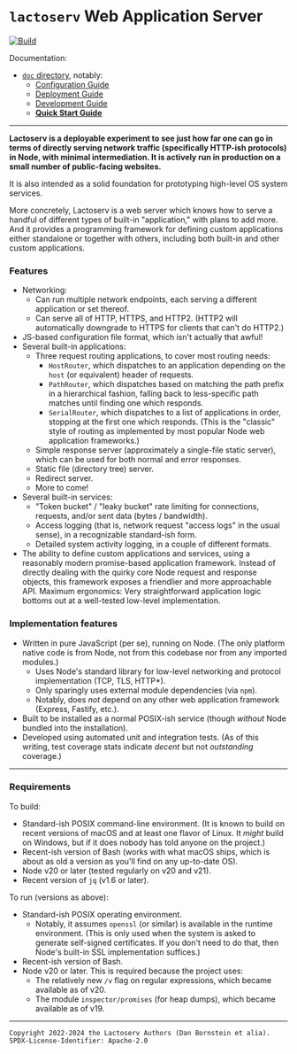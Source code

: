 `lactoserv` Web Application Server
==================================

[![Build](https://github.com/danfuzz/lactoserv/actions/workflows/main.yml/badge.svg)](https://github.com/danfuzz/lactoserv/actions/workflows/main.yml)

Documentation:
* [`doc` directory](./doc), notably:
  * [Configuration Guide](./doc/configuration/README.md)
  * [Deployment Guide](./doc/deployment.md)
  * [Development Guide](./doc/development.md)
  * [**Quick Start Guide**](./doc/quick-start.md)

- - - - - - - - - -

**Lactoserv is a deployable experiment to see just how far one can go in terms
of directly serving network traffic (specifically HTTP-ish protocols) in Node,
with minimal intermediation. It is actively run in production on a small number
of public-facing websites.**

It is also intended as a solid foundation for prototyping high-level OS system
services.

More concretely, Lactoserv is a web server which knows how to serve a handful of
different types of built-in "application," with plans to add more. And it
provides a programming framework for defining custom applications either
standalone or together with others, including both built-in and other custom
applications.

### Features

* Networking:
  * Can run multiple network endpoints, each serving a different application or
    set thereof.
  * Can serve all of HTTP, HTTPS, and HTTP2. (HTTP2 will automatically downgrade
    to HTTPS for clients that can't do HTTP2.)
* JS-based configuration file format, which isn't actually that awful!
* Several built-in applications:
  * Three request routing applications, to cover most routing needs:
    * `HostRouter`, which dispatches to an application depending on the `host`
      (or equivalent) header of requests.
    * `PathRouter`, which dispatches based on matching the path prefix in a
      hierarchical fashion, falling back to less-specific path matches until
      finding one which responds.
    * `SerialRouter`, which dispatches to a list of applications in order,
      stopping at the first one which responds. (This is the "classic" style of
      routing as implemented by most popular Node web application frameworks.)
  * Simple response server (approximately a single-file static server), which
    can be used for both normal and error responses.
  * Static file (directory tree) server.
  * Redirect server.
  * More to come!
* Several built-in services:
  * "Token bucket" / "leaky bucket" rate limiting for connections, requests,
    and/or sent data (bytes / bandwidth).
  * Access logging (that is, network request "access logs" in the usual sense),
    in a recognizable standard-ish form.
  * Detailed system activity logging, in a couple of different formats.
* The ability to define custom applications and services, using a reasonably
  modern promise-based application framework. Instead of directly dealing with
  the quirky core Node request and response objects, this framework exposes a
  friendlier and more approachable API. Maximum ergonomics: Very straightforward
  application logic bottoms out at a well-tested low-level implementation.

### Implementation features

* Written in pure JavaScript (per se), running on Node. (The only platform
  native code is from Node, not from this codebase nor from any imported
  modules.)
  * Uses Node's standard library for low-level networking and protocol
    implementation (TCP, TLS, HTTP*).
  * Only sparingly uses external module dependencies (via `npm`).
  * Notably, does _not_ depend on any other web application framework (Express,
    Fastify, etc.).
* Built to be installed as a normal POSIX-ish service (though _without_ Node
  bundled into the installation).
* Developed using automated unit and integration tests. (As of this writing,
  test coverage stats indicate _decent_ but not _outstanding_ coverage.)

- - - - - - - - - -

### Requirements

To build:
* Standard-ish POSIX command-line environment. (It is known to build on recent
  versions of macOS and at least one flavor of Linux. It _might_ build on
  Windows, but if it does nobody has told anyone on the project.)
* Recent-ish version of Bash (works with what macOS ships, which is about as
  old a version as you'll find on any up-to-date OS).
* Node v20 or later (tested regularly on v20 and v21).
* Recent version of `jq` (v1.6 or later).

To run (versions as above):
* Standard-ish POSIX operating environment.
  * Notably, it assumes `openssl` (or similar) is available in the runtime
    environment. (This is only used when the system is asked to generate
    self-signed certificates. If you don't need to do that, then Node's
    built-in SSL implementation suffices.)
* Recent-ish version of Bash.
* Node v20 or later. This is required because the project uses:
  * The relatively new `/v` flag on regular expressions, which became available
    as of v20.
  * The module `inspector/promises` (for heap dumps), which became available as
    of v19.

- - - - - - - - - -
```
Copyright 2022-2024 the Lactoserv Authors (Dan Bornstein et alia).
SPDX-License-Identifier: Apache-2.0
```
